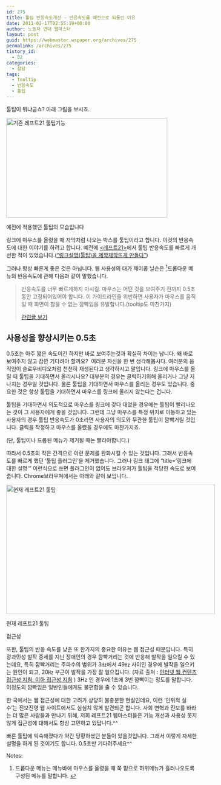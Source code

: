 ```yaml
---
id: 275
title: 툴팁 반응속도개선 ― 반응속도를 예전으로 되돌린 이유
date: 2011-02-17T02:55:19+00:00
author: 노동자 연대 웹마스터
layout: post
guid: https://webmaster.wspaper.org/archives/275
permalink: /archives/275
tistory_id:
  - 82
categories:
  - 잡담
tags:
  - ToolTip
  - 반응속도
  - 툴팁
---
```

툴팁이 뭐냐굽쇼? 아래 그림을 보시죠.

<div style="width: 435px" class="wp-caption aligncenter">
  <img src="https://webmaster.wspaper.org/wp-content/uploads/1/cfile25.uf.13502B514D5C889532DFF5.png" width="425" height="262" alt="기존 레프트21 툴팁기능" filename="cfile25.uf.13502B514D5C889532DFF5.png" filemime="" />
  
  <p class="wp-caption-text">
    예전에 적용했던 툴팁의 모습입니다
  </p>
</div>

링크에 마우스를 올렸을 때 자막처럼 나오는 박스를 툴팁이라고 합니다. 이것의 반응속도에 대한 이야기를 하려고 합니다. 예전에 <a href="http://wspaper.org/" target="_blank" title="[http://wspaper.org/]로 이동합니다."><레프트21></a>에서 툴팁 반응속도를 빠르게 개선한 적이 있었습니다.(<a href="https://webmaster.wspaper.org/entry/%EB%A7%81%ED%81%AC-%EC%84%A4%EB%AA%85%ED%88%B4%ED%8C%81%EC%9D%84-%EC%A0%9C%EA%B9%8D%EC%A0%9C%EA%B9%8D-%EB%9C%A8%EA%B2%8C-%EB%A7%8C%EB%93%A4%EB%8B%A4" target="_blank" title="[https://webmaster.wspaper.org/entry/%EB%A7%81%ED%81%AC-%EC%84%A4%EB%AA%85%ED%88%B4%ED%8C%81%EC%9D%84-%EC%A0%9C%EA%B9%8D%EC%A0%9C%EA%B9%8D-%EB%9C%A8%EA%B2%8C-%EB%A7%8C%EB%93%A4%EB%8B%A4]로 이동합니다.">“링크설명(툴팁)을 제깍제깍뜨게 만들다”</a>)</p> 

그러나 항상 빠른게 좋은 것은 아닙니다. 웹 사용성의 대가 제이콥 닐슨은 [<sup>1</sup>](#note-275-1 "드롭다운 메뉴는 메뉴바에 마우스를 올렸을 때 쭉 밑으로 하위메뉴가 흘러나오도록 구성된 메뉴를 말합니다.")드롭다운 메뉴의 반응속도에 관해 다음과 같이 말했습니다.

> 반응속도를 너무 빠르게하지 마시길. 마우스는 어떤 것을 보여주기 전까지 0.5초동안 고정되어있어야 합니다. 이 가이드라인을 위반하면 사용자가 마우스를 움직일 때 화면이 참을 수 없는 깜빡임을 유발합니다.(tooltip도 마찬가지) 
> 
> <a href="http://www.oneweb.co.kr/archives/38#speed" target="_blank" title="[http://www.oneweb.co.kr/archives/38#speed]로 이동합니다.">관련글 보기</a>



## 사용성을 향상시키는 0.5초

<meta http-equiv="content-type" content="text/html; charset=utf-8" />


0.5초는 아주 짧은 속도이긴 하지만 바로 보여주는것과 확실히 차이는 납니다. 왜 바로 보여주지 않고 잠깐 기다려야 할까요? &nbsp;여러분 자신을 한 번 생각해봅시다. 여러분의 움직임이 슬로우비디오처럼 천천히 재생된다고 생각하시고 말입니다. 링크에 마우스를 올릴 때 툴팁을 기대하면서 올리시나요? 대부분의 경우는 클릭하기위해 올리거나 그냥 지나치는 경우일 것입니다. 물론 툴팁을 기대하면서 마우스를 올리는 경우도 있습니다. 중요한 것은 항상 툴팁을 기대하면서 마우스를 링크에 올리지 않는다는 겁니다.

툴팁을 기대하면서 의도적으로 마우스를 링크에 갖다 대었을 경우에는 툴팁이 빨리나오는 것이 그 사용자에게 좋을 것입니다. 그런데 그냥 마우스를 특정 위치로 이동하고 있는 사용자의 경우 툴팁 반응속도가 0초라면 사용자의 의도와 무관한 툴팁이 깜빡거릴 것입니다. 클릭을 작정하고 마우스를 올렸을 경우에도 마찬가지죠.

(단, 툴팁이나 드롭된 메뉴가 제거될 때는 빨라야합니다.)

따라서 0.5초의 작은 간격으로 이런 문제를 완화시킬 수 있는 것입니다. 그래서 반응속도를 빠르게 했던 ‘툴팁 플러그인’을 제거했습니다. 그러나 링크 태그에 “title=’링크에 대한 설명'” 이런식으로 쓰면 플러그인이 없어도 브라우져가 툴팁을 적당한 속도로 보여줍니다. Chrome브라우져에서는 아래와 같이 보입니다.

<div style="width: 561px" class="wp-caption aligncenter">
  <img src="https://webmaster.wspaper.org/wp-content/uploads/1/cfile27.uf.170A544B4D5C8C4D012C8F.png" width="551" height="340" alt="현재 레프트21 툴팁" filename="cfile27.uf.170A544B4D5C8C4D012C8F.png" filemime="" />
  
  <p class="wp-caption-text">
    현재 레프트21 툴팁
  </p>
</div>

접근성

또한, 툴팁의 반응 속도를 낮춘 또 한가지의 중요한 이유는 웹 접근성 때문입니다. 특히 광과민성 발작 증세를 지닌 장애인의 경우 깜빡거리는 것에 반응해 발작을 일으킬 수 있는데요, 특히 깜빡거리는 주파수의 범위가 3㎐에서 49㎐ 사이인 경우에 발작을 일으키는 원인이 되고, 20㎐ 부근이 발작을 가장 잘 일으킵니다. (자료 출처 : <a href="http://www.wah.or.kr/Example2.0/index.asp" target="_blank" title="[http://www.wah.or.kr/Example2.0/index.asp]로 이동합니다." class="broken_link">인터넷 웹 컨텐츠 접근성 지침. 이하 접근성 지침</a> )&nbsp;3Hz 인 경우에 1초에 3번 깜빡이는 정도를 말합니다. 이정도의 깜빡임은 일반인들에게도 불편함을 줄 수 있습니다.&nbsp;

한 국에서는 웹 접근성에 대한 고려가 상당히 불충분한 현실인데요, 이런 ‘인위적 실수’는 진보진영 웹 사이트에서도 심심치 않게 발견되곤 합니다. 사회 변혁과 진보를 바라는 더 많은 사람들과 만나기 위해, 저희 레프트21 웹마스터들은 기능 개선과 사용성 못지 않게 접근성에 대해서도 항상 고민하고 있답니다.^^ 

빠른 툴팁에 익숙해졌다가 약간 당황하셨던 분들이 있을것입니다. 그래서 이렇게 자세한 설명을 하게 된 것이기도 합니다. 0.5초만 기다려주세요^^

<div class="simple-footnotes">
  <p class="notes">
    Notes:
  </p>
  
  <ol>
    <li id="note-275-1">
      드롭다운 메뉴는 메뉴바에 마우스를 올렸을 때 쭉 밑으로 하위메뉴가 흘러나오도록 구성된 메뉴를 말합니다. <a href="#return-note-275-1">&#8617;</a>
    </li>
  </ol>
</div>